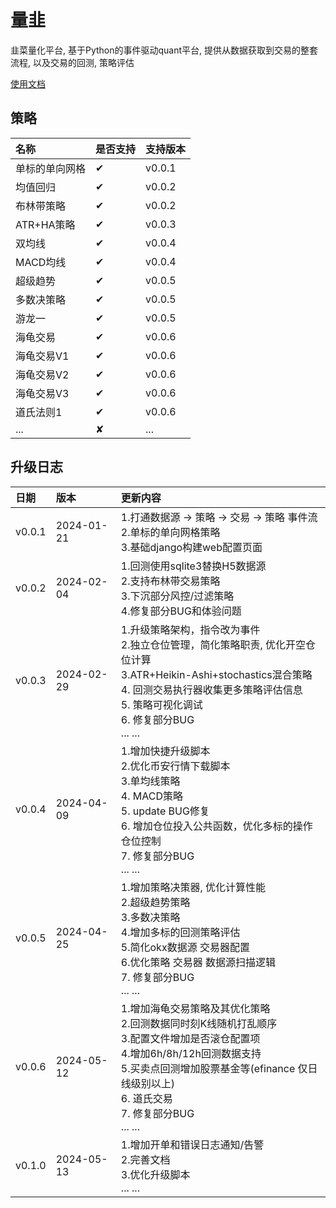 量韭
===============
韭菜量化平台, 基于Python的事件驱动quant平台, 提供从数据获取到交易的整套流程, 以及交易的回测, 策略评估

[使用文档](docs/0-1.introduction.md)

策略
--------------------

| 名称       | 是否支持     | 支持版本   |
|:---------|:---------|:-------|
| 单标的单向网格  | &#10004; | v0.0.1 |
| 均值回归     | &#10004; | v0.0.2 |
| 布林带策略    | &#10004; | v0.0.2 |
| ATR+HA策略 | &#10004; | v0.0.3 |
| 双均线      | &#10004; | v0.0.4 |
| MACD均线   | &#10004; | v0.0.4 |
| 超级趋势     | &#10004; | v0.0.5 |
| 多数决策略    | &#10004; | v0.0.5 |
| 游龙一      | &#10004; | v0.0.5 |
| 海龟交易     | &#10004; | v0.0.6 |
| 海龟交易V1   | &#10004; | v0.0.6 |
| 海龟交易V2   | &#10004; | v0.0.6 |
| 海龟交易V3   | &#10004; | v0.0.6 |
| 道氏法则1    | &#10004; | v0.0.6 |
| ...      | &#10008; | ...    |




升级日志
----------------------

| 日期     | 版本         | 更新内容                                                                                                                                                              |
|:-------|:-----------|:------------------------------------------------------------------------------------------------------------------------------------------------------------------|
| v0.0.1 | 2024-01-21 | 1.打通数据源 -> 策略 -> 交易 -> 策略 事件流<br/>2.单标的单向网格策略<br/>3.基础django构建web配置页面                                                                                             |
| v0.0.2 | 2024-02-04 | 1.回测使用sqlite3替换H5数据源<br/>2.支持布林带交易策略<br/> 3.下沉部分风控/过滤策略<br/>4.修复部分BUG和体验问题<br/>                                                                                   |
| v0.0.3 | 2024-02-29 | 1.升级策略架构，指令改为事件<br/> 2.独立仓位管理，简化策略职责, 优化开空仓位计算<br/> 3.ATR+Heikin-Ashi+stochastics混合策略<br/> 4. 回测交易执行器收集更多策略评估信息<br/> 5. 策略可视化调试<br/> 6. 修复部分BUG<br/>... ...       |
| v0.0.4 | 2024-04-09 | 1.增加快捷升级脚本<br/> 2.优化币安行情下载脚本<br/> 3.单均线策略<br/> 4. MACD策略<br/> 5. update BUG修复<br/> 6. 增加仓位投入公共函数，优化多标的操作仓位控制<br/> 7. 修复部分BUG<br/>... ...                          |
| v0.0.5 | 2024-04-25 | 1.增加策略决策器, 优化计算性能<br/> 2.超级趋势策略<br/> 3.多数决策略<br/> 4.增加多标的回测策略评估<br/> 5.简化okx数据源 交易器配置<br/> 6.优化策略 交易器 数据源扫描逻辑<br/>7. 修复部分BUG<br/>... ...                          |
| v0.0.6 | 2024-05-12 | 1.增加海龟交易策略及其优化策略<br/> 2.回测数据同时刻K线随机打乱顺序<br/> 3.配置文件增加是否滚仓配置项<br/> 4.增加6h/8h/12h回测数据支持<br/>5.买卖点回测增加股票基金等(efinance 仅日线级别以上)<br/>6. 道氏交易<br/>7. 修复部分BUG<br/>... ... |
| v0.1.0 | 2024-05-13 | 1.增加开单和错误日志通知/告警<br/> 2.完善文档<br/> 3.优化升级脚本<br/>... ...                                                                                                            |